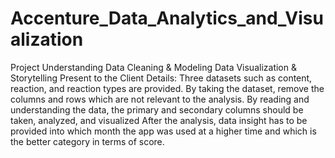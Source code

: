 # Accenture_Data_Analytics_and_Visualization
Project Understanding
Data Cleaning & Modeling
Data Visualization & Storytelling
Present to the Client
Details:
Three datasets such as content, reaction, and reaction types are provided.
By taking the dataset, remove the columns and rows which are not relevant to the analysis.
By reading and understanding the data, the primary and secondary columns should be taken, analyzed, and visualized
After the analysis, data insight has to be provided into which month the app was used at a higher time and which is the better category in terms of score.

